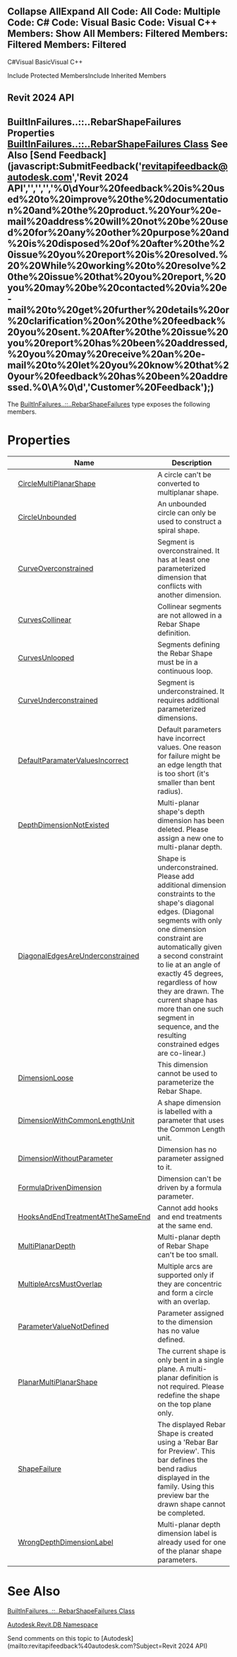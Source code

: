 ﻿

Collapse AllExpand All Code: All Code: Multiple Code: C# Code: Visual Basic Code: Visual C++  Members: Show All Members: Filtered Members: Filtered Members: Filtered   
---  
  
C#Visual BasicVisual C++

Include Protected MembersInclude Inherited Members

Revit 2024 API  
---  
BuiltInFailures..::..RebarShapeFailures Properties  
[BuiltInFailures..::..RebarShapeFailures Class](7e0a8c39-c873-730e-6ffd-2fc6d6f71f3e.md) See Also [Send Feedback](javascript:SubmitFeedback\('revitapifeedback@autodesk.com','Revit 2024 API','','','','%0\\dYour%20feedback%20is%20used%20to%20improve%20the%20documentation%20and%20the%20product.%20Your%20e-mail%20address%20will%20not%20be%20used%20for%20any%20other%20purpose%20and%20is%20disposed%20of%20after%20the%20issue%20you%20report%20is%20resolved.%20%20While%20working%20to%20resolve%20the%20issue%20that%20you%20report,%20you%20may%20be%20contacted%20via%20e-mail%20to%20get%20further%20details%20or%20clarification%20on%20the%20feedback%20you%20sent.%20After%20the%20issue%20you%20report%20has%20been%20addressed,%20you%20may%20receive%20an%20e-mail%20to%20let%20you%20know%20that%20your%20feedback%20has%20been%20addressed.%0\\A%0\\d','Customer%20Feedback'\);)  
---  
  
The [BuiltInFailures..::..RebarShapeFailures](7e0a8c39-c873-730e-6ffd-2fc6d6f71f3e.md) type exposes the following members.

# Properties

|  | Name | Description |
| --- | --- | --- |
|  | [CircleMultiPlanarShape](ad509efd-ac26-dc5d-54cd-1cb1c28d69ac.md) | A circle can't be converted to multiplanar shape. |
|  | [CircleUnbounded](d3eeab1b-3e4a-7973-5f2f-ac31e9d1045c.md) | An unbounded circle can only be used to construct a spiral shape. |
|  | [CurveOverconstrained](e83009e5-91d5-49d8-cbdc-c5fbbf45df4a.md) | Segment is overconstrained. It has at least one parameterized dimension that conflicts with another dimension. |
|  | [CurvesCollinear](6f433812-1259-e5ba-1f8c-3556f24e2109.md) | Collinear segments are not allowed in a Rebar Shape definition. |
|  | [CurvesUnlooped](d700b4dc-2bc1-beb4-fa23-ea9bf05518e0.md) | Segments defining the Rebar Shape must be in a continuous loop. |
|  | [CurveUnderconstrained](f1b3d8d6-8d52-bac2-bc0a-cfa6463a3ae0.md) | Segment is underconstrained. It requires additional parameterized dimensions. |
|  | [DefaultParamaterValuesIncorrect](3ca04b0b-1f42-6ad2-5bcd-af1c1dd5e58f.md) | Default parameters have incorrect values. One reason for failure might be an edge length that is too short (it's smaller than bent radius). |
|  | [DepthDimensionNotExisted](fd565083-b1f2-57f0-d476-495a7c4b19d3.md) | Multi-planar shape's depth dimension has been deleted. Please assign a new one to multi-planar depth. |
|  | [DiagonalEdgesAreUnderconstrained](1d84e275-3faf-2ead-358b-bb9d21a7521d.md) | Shape is underconstrained. Please add additional dimension constraints to the shape's diagonal edges. (Diagonal segments with only one dimension constraint are automatically given a second constraint to lie at an angle of exactly 45 degrees, regardless of how they are drawn. The current shape has more than one such segment in sequence, and the resulting constrained edges are co-linear.) |
|  | [DimensionLoose](15fedc66-dd33-375f-0ca9-a957fee2847a.md) | This dimension cannot be used to parameterize the Rebar Shape. |
|  | [DimensionWithCommonLengthUnit](010ac28a-d4d0-b299-a464-7c1fba8c0653.md) | A shape dimension is labelled with a parameter that uses the Common Length unit. |
|  | [DimensionWithoutParameter](d36c8b49-6741-c36f-7b50-90e212a35638.md) | Dimension has no parameter assigned to it. |
|  | [FormulaDrivenDimension](af3c3dc4-6100-2a35-0e00-47c6185650f3.md) | Dimension can't be driven by a formula parameter. |
|  | [HooksAndEndTreatmentAtTheSameEnd](62341bf1-5acd-c5a7-0f00-b9e3d7325513.md) | Cannot add hooks and end treatments at the same end. |
|  | [MultiPlanarDepth](1d2db0fa-9f4b-d00b-2413-ae893ac8ded1.md) | Multi-planar depth of Rebar Shape can't be too small. |
|  | [MultipleArcsMustOverlap](19653fbd-43e2-7d9b-7fc5-9a881bf39dfa.md) | Multiple arcs are supported only if they are concentric and form a circle with an overlap. |
|  | [ParameterValueNotDefined](f88641af-047c-6969-6283-b3b9528937e0.md) | Parameter assigned to the dimension has no value defined. |
|  | [PlanarMultiPlanarShape](5ceb005d-c8a9-045a-00bf-b9ef3059a78a.md) | The current shape is only bent in a single plane. A multi-planar definition is not required. Please redefine the shape on the top plane only. |
|  | [ShapeFailure](4d3eba00-9c8b-cd0d-c33b-3ae2145d1eda.md) | The displayed Rebar Shape is created using a 'Rebar Bar for Preview'. This bar defines the bend radius displayed in the family. Using this preview bar the drawn shape cannot be completed. |
|  | [WrongDepthDimensionLabel](6d8b67fa-22eb-2674-3bc8-9eda54a43b8d.md) | Multi-planar depth dimension label is already used for one of the planar shape parameters. |
  
# See Also

[BuiltInFailures..::..RebarShapeFailures Class](7e0a8c39-c873-730e-6ffd-2fc6d6f71f3e.md)

[Autodesk.Revit.DB Namespace](87546ba7-461b-c646-cbb1-2cb8f5bff8b2.md)

Send comments on this topic to [Autodesk](mailto:revitapifeedback%40autodesk.com?Subject=Revit 2024 API)
